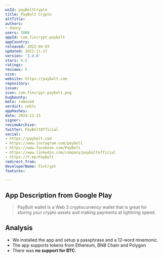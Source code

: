 ```yaml
---
wsId: payBoltCrypto
title: PayBolt Crypto
altTitle: 
authors:
- danny
users: 1000
appId: com.fincrypt.paybolt
appCountry: 
released: 2022-04-03
updated: 2022-11-17
version: '3.4.0'
stars: 4.5
ratings: 
reviews: 5
size: 
website: https://paybolt.com
repository: 
issue: 
icon: com.fincrypt.paybolt.png
bugbounty: 
meta: removed
verdict: nobtc
appHashes: 
date: 2024-12-15
signer: 
reviewArchive: 
twitter: PayBoltOfficial
social:
- https://paybolt.com
- https://www.instagram.com/paybolt
- https://www.facebook.com/PayBolt
- https://www.linkedin.com/company/payboltofficial
- https://t.me/PayBolt
redirect_from: 
developerName: FinCrypt
features: 

---
```


## App Description from Google Play 

> PayBolt wallet is a Web 3 cryptocurrency wallet that is great for storing your crypto assets and making payments at lightning speed.

## Analysis 

- We installed the app and setup a passphrase and a 12-word mnemonic. 
- The app supports tokens from Ethereum, BNB Chain and Polygon
- There was **no support for BTC**. 
